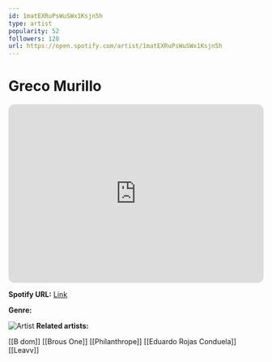 ```yaml
---
id: 1matEXRuPsWuSWx1Ksjn5h
type: artist
popularity: 52
followers: 128
url: https://open.spotify.com/artist/1matEXRuPsWuSWx1Ksjn5h
---
```

# Greco Murillo

<iframe style="border-radius:12px" src="https://open.spotify.com/embed/artist/1matEXRuPsWuSWx1Ksjn5h" width="100%" height="352" frameBorder="0" allowfullscreen="" allow="autoplay; clipboard-write; encrypted-media; fullscreen; picture-in-picture" loading="lazy"></iframe>

**Spotify URL:** [Link](https://open.spotify.com/artist/1matEXRuPsWuSWx1Ksjn5h)

**Genre:** 

![Artist](https://i.scdn.co/image/ab6761610000e5ebb7f9edb5bbcbde993065719e)
**Related artists:**

[[B dom]]
[[Brous One]]
[[Philanthrope]]
[[Eduardo Rojas Conduela]]
[[Leavv]]
